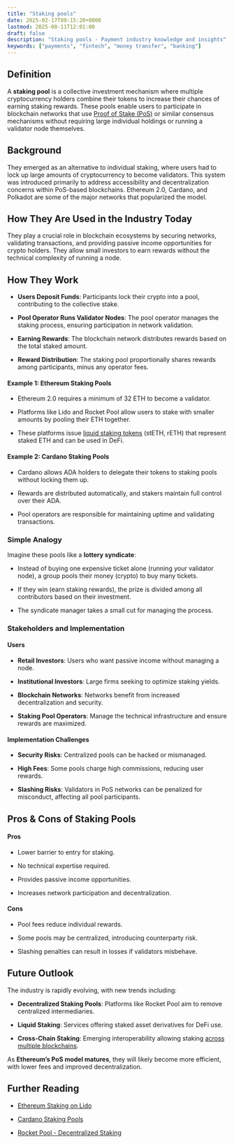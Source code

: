 ```yaml
---
title: "Staking pools"
date: 2025-02-17T09:15:20+0000
lastmod: 2025-08-11T12:01:00
draft: false
description: "Staking pools - Payment industry knowledge and insights"
keywords: ["payments", "fintech", "money transfer", "banking"]
---
```


## Definition

A **staking pool** is a collective investment mechanism where multiple cryptocurrency holders combine their tokens to increase their chances of earning staking rewards. These pools enable users to participate in blockchain networks that use [Proof of Stake (PoS)](https://faisalkhanllc.xyz/resources/payments-wiki/p/proof-of-stake-pos/) or similar consensus mechanisms without requiring large individual holdings or running a validator node themselves.

## Background

They emerged as an alternative to individual staking, where users had to lock up large amounts of cryptocurrency to become validators. This system was introduced primarily to address accessibility and decentralization concerns within PoS-based blockchains. Ethereum 2.0, Cardano, and Polkadot are some of the major networks that popularized the model.

## How They Are Used in the Industry Today

They play a crucial role in blockchain ecosystems by securing networks, validating transactions, and providing passive income opportunities for crypto holders. They allow small investors to earn rewards without the technical complexity of running a node.

## How They Work

- **Users Deposit Funds**: Participants lock their crypto into a  pool, contributing to the collective stake.

- **Pool Operator Runs Validator Nodes**: The pool operator manages the staking process, ensuring participation in network validation.

- **Earning Rewards**: The blockchain network distributes rewards based on the total staked amount.

- **Reward Distribution**: The staking pool proportionally shares rewards among participants, minus any operator fees.

#### Example 1: Ethereum Staking Pools

- Ethereum 2.0 requires a minimum of 32 ETH to become a validator.

- Platforms like Lido and Rocket Pool allow users to stake with smaller amounts by pooling their ETH together.

- These platforms issue [liquid staking tokens](https://faisalkhanllc.xyz/resources/payments-wiki/l/liquid-staking/) (stETH, rETH) that represent staked ETH and can be used in DeFi.

#### Example 2: Cardano Staking Pools

- Cardano allows ADA holders to delegate their tokens to staking pools without locking them up.

- Rewards are distributed automatically, and stakers maintain full control over their ADA.

- Pool operators are responsible for maintaining uptime and validating transactions.

### Simple Analogy

Imagine these pools like a **lottery syndicate**:

- Instead of buying one expensive ticket alone (running your validator node), a group pools their money (crypto) to buy many tickets.

- If they win (earn staking rewards), the prize is divided among all contributors based on their investment.

- The syndicate manager  takes a small cut for managing the process.

### Stakeholders and Implementation

#### Users

- **Retail Investors**: Users who want passive income without managing a node.

- **Institutional Investors**: Large firms seeking to optimize staking yields.

- **Blockchain Networks**: Networks benefit from increased decentralization and security.

- **Staking Pool Operators**: Manage the technical infrastructure and ensure rewards are maximized.

#### Implementation Challenges

- **Security Risks**: Centralized pools can be hacked or mismanaged.

- **High Fees**: Some pools charge high commissions, reducing user rewards.

- **Slashing Risks**: Validators in PoS networks can be penalized for misconduct, affecting all pool participants.

## Pros & Cons of Staking Pools

#### Pros

- Lower barrier to entry for staking.

- No technical expertise required.

- Provides passive income opportunities.

- Increases network participation and decentralization.

#### Cons

- Pool fees reduce individual rewards.

- Some pools may be centralized, introducing counterparty risk.

- Slashing penalties can result in losses if validators misbehave.

## Future Outlook

The industry is rapidly evolving, with new trends including:

- **Decentralized Staking Pools**: Platforms like Rocket Pool aim to remove centralized intermediaries.

- **Liquid Staking**: Services offering staked asset derivatives for DeFi use.

- **Cross-Chain Staking**: Emerging interoperability allowing staking [across multiple blockchains](https://faisalkhanllc.xyz/resources/payments-wiki/c/cross-chain-protocol/).

As **Ethereum’s PoS model matures**, they will likely become more efficient, with lower fees and improved decentralization.

## Further Reading

- [Ethereum Staking on Lido](https://lido.fi/)

- [Cardano Staking Pools](https://cardano.org/stake-pool-delegation/)

- [Rocket Pool - Decentralized Staking](https://rocketpool.net/)